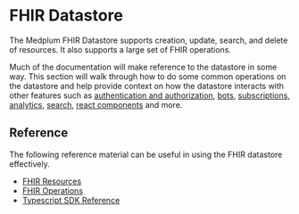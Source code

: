 # FHIR Datastore

The Medplum FHIR Datastore supports creation, update, search, and delete of resources. It also supports a large set of FHIR operations.

Much of the documentation will make reference to the datastore in some way. This section will walk through how to do some common operations on the datastore and help provide context on how the datastore interacts with other features such as [authentication and authorization](/docs/auth/index.md), [bots](/docs/bots/index.md), [subscriptions](/docs/subscriptions/index.md), [analytics](/docs/analytics/index.md), [search](/docs/search/index.md), [react components](/docs/ui-components/index.md) and more.

## Reference

The following reference material can be useful in using the FHIR datastore effectively.

- [FHIR Resources](/docs/api/fhir/resources/)
- [FHIR Operations](/docs/api/fhir/operations/)
- [Typescript SDK Reference](/docs/sdk/)
